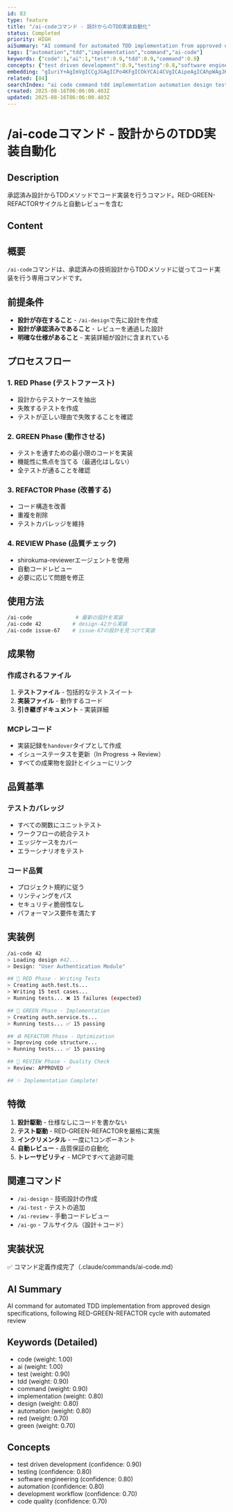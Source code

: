 ```yaml
---
id: 83
type: feature
title: "/ai-codeコマンド - 設計からのTDD実装自動化"
status: Completed
priority: HIGH
aiSummary: "AI command for automated TDD implementation from approved design specifications, following RED-GREEN-REFACTOR cycle with automated review"
tags: ["automation","tdd","implementation","command","ai-code"]
keywords: {"code":1,"ai":1,"test":0.9,"tdd":0.9,"command":0.9}
concepts: {"test driven development":0.9,"testing":0.8,"software engineering":0.8,"automation":0.8,"development workflow":0.7}
embedding: "gIuriY+AgImVgICCgJGAgICPo4KFgICOkYCAi4CVgICAipeAgICAhpWAgJKAkICAgIKbhIOAgICOgICRgIaAgICAh4uMgICBhICAk4CAgICAhI2Pk4CAiYCAgI+AhICAgIugi5GAgJCGgICGgICAgICProSTgICQkICAgICGgIA="
related: [84]
searchIndex: "ai code command tdd implementation automation design test red green refactor review quality coverage specification"
created: 2025-08-16T06:06:00.403Z
updated: 2025-08-16T06:06:00.403Z
---
```


# /ai-codeコマンド - 設計からのTDD実装自動化

## Description

承認済み設計からTDDメソッドでコード実装を行うコマンド。RED-GREEN-REFACTORサイクルと自動レビューを含む

## Content

## 概要

`/ai-code`コマンドは、承認済みの技術設計からTDDメソッドに従ってコード実装を行う専用コマンドです。

## 前提条件

- **設計が存在すること** - `/ai-design`で先に設計を作成
- **設計が承認済みであること** - レビューを通過した設計
- **明確な仕様があること** - 実装詳細が設計に含まれている

## プロセスフロー

### 1. RED Phase (テストファースト)
- 設計からテストケースを抽出
- 失敗するテストを作成
- テストが正しい理由で失敗することを確認

### 2. GREEN Phase (動作させる)
- テストを通すための最小限のコードを実装
- 機能性に焦点を当てる（最適化はしない）
- 全テストが通ることを確認

### 3. REFACTOR Phase (改善する)
- コード構造を改善
- 重複を削除
- テストカバレッジを維持

### 4. REVIEW Phase (品質チェック)
- shirokuma-reviewerエージェントを使用
- 自動コードレビュー
- 必要に応じて問題を修正

## 使用方法

```bash
/ai-code              # 最新の設計を実装
/ai-code 42          # design-42から実装
/ai-code issue-67    # issue-67の設計を見つけて実装
```

## 成果物

### 作成されるファイル
1. **テストファイル** - 包括的なテストスイート
2. **実装ファイル** - 動作するコード
3. **引き継ぎドキュメント** - 実装詳細

### MCPレコード
- 実装記録を`handover`タイプとして作成
- イシューステータスを更新（In Progress → Review）
- すべての成果物を設計とイシューにリンク

## 品質基準

### テストカバレッジ
- すべての関数にユニットテスト
- ワークフローの統合テスト
- エッジケースをカバー
- エラーシナリオをテスト

### コード品質
- プロジェクト規約に従う
- リンティングをパス
- セキュリティ脆弱性なし
- パフォーマンス要件を満たす

## 実装例

```bash
/ai-code 42
> Loading design #42...
> Design: "User Authentication Module"

## 📝 RED Phase - Writing Tests
> Creating auth.test.ts...
> Writing 15 test cases...
> Running tests... ❌ 15 failures (expected)

## 🔨 GREEN Phase - Implementation
> Creating auth.service.ts...
> Running tests... ✅ 15 passing

## ♻️ REFACTOR Phase - Optimization
> Improving code structure...
> Running tests... ✅ 15 passing

## 👀 REVIEW Phase - Quality Check
> Review: APPROVED ✅

## ✨ Implementation Complete!
```

## 特徴

1. **設計駆動** - 仕様なしにコードを書かない
2. **テスト駆動** - RED-GREEN-REFACTORを厳格に実施
3. **インクリメンタル** - 一度に1コンポーネント
4. **自動レビュー** - 品質保証の自動化
5. **トレーサビリティ** - MCPですべて追跡可能

## 関連コマンド

- `/ai-design` - 技術設計の作成
- `/ai-test` - テストの追加
- `/ai-review` - 手動コードレビュー
- `/ai-go` - フルサイクル（設計＋コード）

## 実装状況

✅ コマンド定義作成完了（.claude/commands/ai-code.md）

## AI Summary

AI command for automated TDD implementation from approved design specifications, following RED-GREEN-REFACTOR cycle with automated review

## Keywords (Detailed)

- code (weight: 1.00)
- ai (weight: 1.00)
- test (weight: 0.90)
- tdd (weight: 0.90)
- command (weight: 0.90)
- implementation (weight: 0.80)
- design (weight: 0.80)
- automation (weight: 0.80)
- red (weight: 0.70)
- green (weight: 0.70)

## Concepts

- test driven development (confidence: 0.90)
- testing (confidence: 0.80)
- software engineering (confidence: 0.80)
- automation (confidence: 0.80)
- development workflow (confidence: 0.70)
- code quality (confidence: 0.70)

